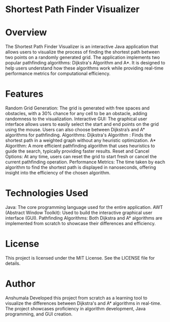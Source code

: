 
# Shortest Path Finder Visualizer

# Overview
The Shortest Path Finder Visualizer is an interactive Java application that allows users to visualize the process of finding the shortest path between two points on a randomly generated grid. The application implements two popular pathfinding algorithms: Dijkstra's Algorithm and A*. It is designed to help users understand how these algorithms work while providing real-time performance metrics for computational efficiency.

# Features
Random Grid Generation: The grid is generated with free spaces and obstacles, with a 30% chance for any cell to be an obstacle, adding randomness to the visualization.
Interactive GUI: The graphical user interface allows users to easily select the start and end points on the grid using the mouse. Users can also choose between Dijkstra’s and A* algorithms for pathfinding.
Algorithms:
Dijkstra's Algorithm : Finds the shortest path in a weighted graph without any heuristic optimization.
A* Algorithm: A more efficient pathfinding algorithm that uses heuristics to guide the search, typically providing faster results.
Reset and Cancel Options: At any time, users can reset the grid to start fresh or cancel the current pathfinding operation.
Performance Metrics: The time taken by each algorithm to find the shortest path is displayed in nanoseconds, offering insight into the efficiency of the chosen algorithm.
# Technologies Used
Java: The core programming language used for the entire application.
AWT (Abstract Window Toolkit): Used to build the interactive graphical user interface (GUI).
Pathfinding Algorithms: Both Dijkstra and A* algorithms are implemented from scratch to showcase their differences and efficiency.
# License
This project is licensed under the MIT License. See the LICENSE file for details.

# Author
Anshumala
Developed this project from scratch as a learning tool to visualize the differences between Dijkstra's and A* algorithms in real-time. The project showcases proficiency in algorithm development, Java programming, and GUI creation.

